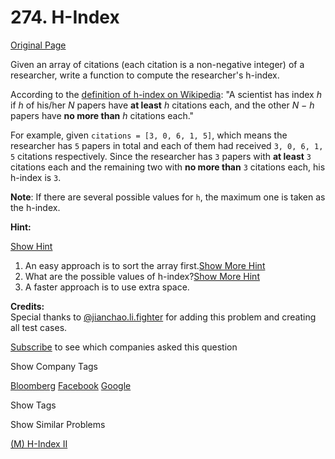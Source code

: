 # 274. H-Index

[Original Page](https://leetcode.com/problems/h-index/)

Given an array of citations (each citation is a non-negative integer) of a researcher, write a function to compute the researcher's h-index.

According to the [definition of h-index on Wikipedia](https://en.wikipedia.org/wiki/H-index): "A scientist has index _h_ if _h_ of his/her _N_ papers have **at least** _h_ citations each, and the other _N − h_ papers have **no more than** _h_ citations each."

For example, given `citations = [3, 0, 6, 1, 5]`, which means the researcher has `5` papers in total and each of them had received `3, 0, 6, 1, 5` citations respectively. Since the researcher has `3` papers with **at least** `3` citations each and the remaining two with **no more than** `3` citations each, his h-index is `3`.

**Note**: If there are several possible values for `h`, the maximum one is taken as the h-index.

**Hint:**

[Show Hint](#)

1.  An easy approach is to sort the array first.[Show More Hint](#)
2.  What are the possible values of h-index?[Show More Hint](#)
3.  A faster approach is to use extra space.

**Credits:**  
Special thanks to [@jianchao.li.fighter](https://leetcode.com/discuss/user/jianchao.li.fighter) for adding this problem and creating all test cases.

<div>

[Subscribe](/subscribe/) to see which companies asked this question

</div>

<div>

<div id="company_tags" class="btn btn-xs btn-warning">Show Company Tags</div>

<span class="hidebutton">[Bloomberg](/company/bloomberg/) [Facebook](/company/facebook/) [Google](/company/google/)</span></div>

<div>

<div id="tags" class="btn btn-xs btn-warning">Show Tags</div>

<span class="hidebutton" style="display: none;">[Hash Table](/tag/hash-table/) [Sort](/tag/sort/)</span></div>

<div>

<div id="similar" class="btn btn-xs btn-warning">Show Similar Problems</div>

<span class="hidebutton">[(M) H-Index II](/problems/h-index-ii/)</span></div>